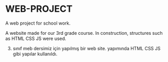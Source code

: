 # WEB-PROJECT
A web project for school work.

A website made for our 3rd grade course. In construction, structures such as HTML CSS JS were used.

3. sınıf meb dersimiz için yapılmış bir web site. yapımında HTML CSS JS gibi yapılar kullanıldı. 
